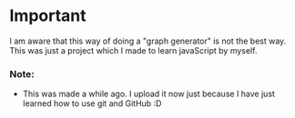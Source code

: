 # Important

I am aware that this way of doing a "graph generator" is not the best way. This was just a project which I made to learn javaScript by myself. 

### Note: 
* This was made a while ago. I upload it now just because I have just learned how to use git and GitHub :D
